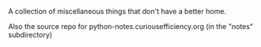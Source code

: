 A collection of miscellaneous things that don't have a better home.

Also the source repo for python-notes.curiousefficiency.org (in the "notes" subdirectory)
